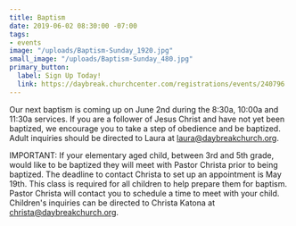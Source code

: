 ```yaml
---
title: Baptism
date: 2019-06-02 08:30:00 -07:00
tags:
- events
image: "/uploads/Baptism-Sunday_1920.jpg"
small_image: "/uploads/Baptism-Sunday_480.jpg"
primary_button:
  label: Sign Up Today!
  link: https://daybreak.churchcenter.com/registrations/events/240796
---
```


Our next baptism is coming up on June 2nd during the 8:30a, 10:00a and 11:30a services. If you are a follower of Jesus Christ and have not yet been baptized, we encourage you to take a step of obedience and be baptized. Adult inquiries should be directed to Laura at [laura@daybreakchurch.org](laura@daybreakchurch.org).

IMPORTANT: If your elementary aged child, between 3rd and 5th grade, would like to be baptized they will meet with Pastor Christa prior to being baptized. The deadline to contact Christa to set up an appointment is May 19th. This class is required for all children to help prepare them for baptism. Pastor Christa will contact you to schedule a time to meet with your child. Children's inquiries can be directed to Christa Katona at [christa@daybreakchurch.org](christa@daybreakchurch.org).